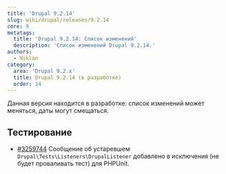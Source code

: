 ```yaml
---
title: 'Drupal 9.2.14'
slug: wiki/drupal/releases/9.2.14
core: 9
metatags:
  title: 'Drupal 9.2.14: Список изменений'
  description: 'Список изменений Drupal 9.2.14.'
authors:
  - Niklan
category:
  area: 'Drupal 9.2.x'
  title: Drupal 9.2.14 (в разработке)
  order: 14
---
```


<Aside type="warning" header="Будущая версия">

Данная версия находится в разработке: список изменений может меняться, даты могут смещаться.

</Aside>

## Тестирование

* [#3259744](https://www.drupal.org/node/3259744) Сообщение об устаревшем `Drupal\Tests\Listeners\DrupalListener` добавлено в исключения (не будет проваливать тест) для PHPUnit.
